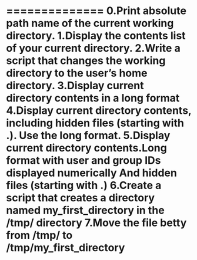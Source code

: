 ==============
0.Print absolute path name of the current working directory.
1.Display the contents list of your current directory.
2.Write a script that changes the working directory to the user’s home directory.
3.Display current directory contents in a long format
4.Display current directory contents, including hidden files (starting with .). Use the long format.
5.Display current directory contents.Long format with user and group IDs displayed numerically
And hidden files (starting with .)
6.Create a script that creates a directory named my_first_directory in the /tmp/ directory
7.Move the file betty from /tmp/ to /tmp/my_first_directory
==============
